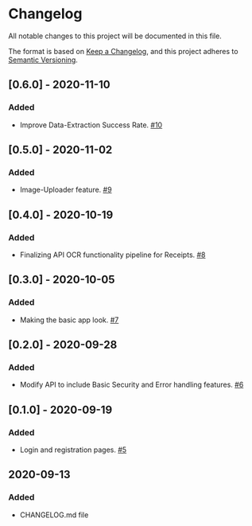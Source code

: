 # Changelog
All notable changes to this project will be documented in this file.

The format is based on [Keep a Changelog](https://keepachangelog.com/en/1.0.0/),
and this project adheres to [Semantic Versioning](https://semver.org/spec/v2.0.0.html).

## [0.6.0] - 2020-11-10
### Added 
- Improve Data-Extraction Success Rate. [#10](https://github.com/SenecaCollegeBTSProjects/Group_12/issues/10)

## [0.5.0] - 2020-11-02
### Added 
- Image-Uploader feature. [#9](https://github.com/SenecaCollegeBTSProjects/Group_12/issues/9)

## [0.4.0] - 2020-10-19
### Added 
- Finalizing API OCR functionality pipeline for Receipts. [#8](https://github.com/SenecaCollegeBTSProjects/Group_12/issues/8)

## [0.3.0] - 2020-10-05
### Added 
- Making the basic app look. [#7](https://github.com/SenecaCollegeBTSProjects/Group_12/issues/7)

## [0.2.0] - 2020-09-28
### Added 
- Modify API to include Basic Security and Error handling features. [#6](https://github.com/SenecaCollegeBTSProjects/Group_12/issues/6)

## [0.1.0] - 2020-09-19
### Added 
- Login and registration pages. [#5](https://github.com/SenecaCollegeBTSProjects/Group_12/issues/5)

## 2020-09-13
### Added 
- CHANGELOG.md file

